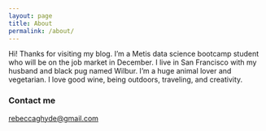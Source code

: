 ```yaml
---
layout: page
title: About
permalink: /about/
---
```


Hi! Thanks for visiting my blog. I’m a Metis data science bootcamp student who will be on the job market in December. I live in San Francisco with my husband and black pug named Wilbur. I’m a huge animal lover and vegetarian. I love good wine, being outdoors, traveling, and creativity. 


### Contact me

[rebeccaghyde@gmail.com](mailto:rebeccaghyde@gmail.com)